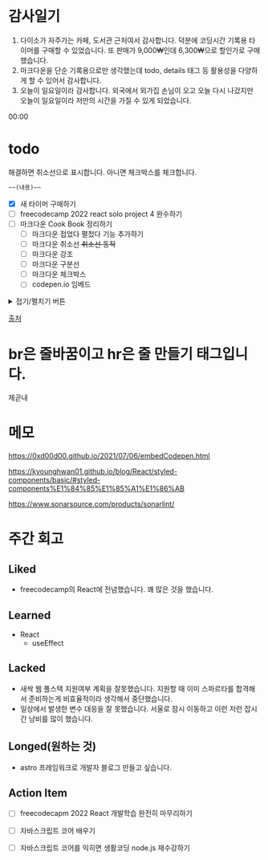 # 감사일기

1. 다이소가 자주가는 카페, 도서관 근처여서 감사합니다. 덕분에 코딩시간 기록용 타이머를 구매할 수 있었습니다. 또 판매가 9,000₩인데 6,300₩으로 할인가로 구매했습니다.
2. 마크다운을 단순 기록용으로만 생각했는데 todo, details 태그 등 활용성을 다양하게 할 수 있어서 감사합니다.
3. 오늘이 일요일이라 감사합니다. 외국에서 외가집 손님이 오고 오늘 다시 나갔지만 오늘이 일요일이라 저만의 시간을 가질 수 있게 되었습니다.

00:00

# todo
해결하면 취소선으로 표시합니다. 아니면 체크박스를 체크합니다.

```md
~~(내용)~~
```

- [x] 새 타이머 구매하기
- [ ] freecodecamp 2022 react solo project 4 완수하기
- [ ] 마크다운 Cook Book 정리하기
    - [ ] 마크다운 접었다 펼첬다 기능 추가하기
    - [ ] 마크다운 취소선 ~~취소선 동작~~
    - [ ] 마크다운 강조
    - [ ] 마크다운 구분선
    - [ ] 마크다운 체크박스
    - [ ] codepen.io 임베드

<details>
<summary>접기/펼치기 버튼</summary>
<div markdown="1">

|제목|내용|
|--|--|
|1|1|
|2|10|

</div>
</details>

[출처](https://inasie.github.io/it%EC%9D%BC%EB%B0%98/%EB%A7%88%ED%81%AC%EB%8B%A4%EC%9A%B4-expander-control/)

# br은 줄바꿈이고 hr은 줄 만들기 태그입니다.
제곧내

# 메모
https://0xd00d00.github.io/2021/07/06/embedCodepen.html

https://kyounghwan01.github.io/blog/React/styled-components/basic/#styled-components%E1%84%85%E1%85%A1%E1%86%AB

https://www.sonarsource.com/products/sonarlint/

# 주간 회고

## Liked
- freecodecamp의 React에 전념했습니다. 꽤 많은 것을 했습니다.

## Learned
- React
    - useEffect

## Lacked
- 새싹 웹 풀스택 지원여부 계획을 잘못했습니다. 지원할 때 이미 스파르타를 합격해서 준비하는게 비효율적이라 생각해서 중단했습니다.
- 일상에서 발생한 변수 대응을 잘 못했습니다. 서울로 잠시 이동하고 이런 저런 잡시간 낭비를 많이 했습니다.

## Longed(원하는 것)
- astro 프레임워크로 개발자 블로그 만들고 싶습니다.

## Action Item
-[ ] freecodecapm 2022 React 개발학습 완전히 마무리하기
-[ ] 자바스크립트 코어 배우기
-[ ] 자바스크립트 코어를 익히면 생활코딩 node.js 재수강하기

